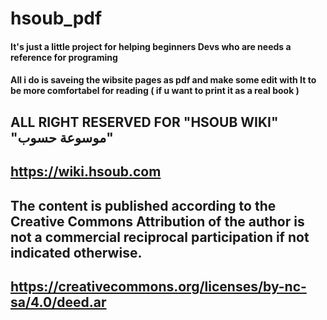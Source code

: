 # hsoub_pdf

#### It's just a little project for helping beginners Devs who are needs a reference for programing
#### All i do is saveing the wibsite pages as pdf and make some edit with It to be more comfortabel for reading ( if u want to print it as a real book )

## ALL RIGHT RESERVED FOR "HSOUB WIKI" "موسوعة حسوب"
## https://wiki.hsoub.com

## The content is published according to the Creative Commons Attribution of the author is not a commercial reciprocal participation if not indicated otherwise.
## https://creativecommons.org/licenses/by-nc-sa/4.0/deed.ar
